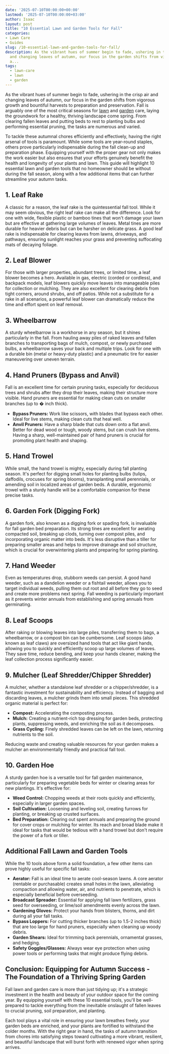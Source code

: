 ```yaml
---
date: '2025-07-10T00:00:00+00:00'
lastmod: '2025-07-10T00:00:00+03:00'
author: Isaac
layout: post
title: "10 Essential Lawn and Garden Tools for Fall"
categories:
- Lawn Care
- Guides
slug: /10-essential-lawn-and-garden-tools-for-fall/
description: As the vibrant hues of summer begin to fade, ushering in the crisp air
  and changing leaves of autumn, our focus in the garden shifts from vigorous growth
  a...
tags: 
  - lawn-care
  - lawn
  - garden
---
```

As the vibrant hues of summer begin to fade, ushering in the crisp air and changing leaves of autumn, our focus in the garden shifts from vigorous growth and bountiful harvests to preparation and preservation. Fall is arguably one of the most critical seasons for [lawn](/posts/6-steps-to-getting-the-perfect-lawn/) and [garden](/posts/best-garden-tiller-for-a-woman/) care, laying the groundwork for a healthy, thriving landscape come spring. From clearing fallen leaves and putting beds to rest to planting bulbs and performing essential pruning, the tasks are numerous and varied.

To tackle these autumnal chores efficiently and effectively, having the right arsenal of tools is paramount. While some tools are year-round staples, others prove particularly indispensable during the fall clean-up and preparation phase. Equipping yourself with the proper gear not only makes the work easier but also ensures that your efforts genuinely benefit the health and longevity of your plants and lawn. This guide will highlight 10 essential lawn and garden tools that no homeowner should be without during the fall season, along with a few additional items that can further streamline your autumn tasks.

## 1. Leaf Rake

A classic for a reason, the leaf rake is the quintessential fall tool. While it may seem obvious, the right leaf rake can make all the difference. Look for one with wide, flexible plastic or bamboo tines that won't damage your lawn but are effective at gathering large volumes of leaves. Metal tines are more durable for heavier debris but can be harsher on delicate grass. A good leaf rake is indispensable for clearing leaves from lawns, driveways, and pathways, ensuring sunlight reaches your grass and preventing suffocating mats of decaying foliage.

## 2. Leaf Blower

For those with larger properties, abundant trees, or limited time, a leaf blower becomes a hero. Available in gas, electric (corded or cordless), and backpack models, leaf blowers quickly move leaves into manageable piles for collection or mulching. They are also excellent for clearing debris from tight corners, around shrubs, and off patios. While not a substitute for a rake in all scenarios, a powerful leaf blower can dramatically reduce the time and effort spent on leaf removal.

## 3. Wheelbarrow

A sturdy wheelbarrow is a workhorse in any season, but it shines particularly in the fall. From hauling away piles of raked leaves and fallen branches to transporting bags of mulch, compost, or newly purchased bulbs, a wheelbarrow saves your back and multiple trips. Look for one with a durable bin (metal or heavy-duty plastic) and a pneumatic tire for easier maneuvering over uneven terrain.

## 4. Hand Pruners (Bypass and Anvil)

Fall is an excellent time for certain pruning tasks, especially for deciduous trees and shrubs after they drop their leaves, making their structure more visible. Hand pruners are essential for making clean cuts on smaller branches (up to � inch thick).
* **Bypass Pruners:** Work like scissors, with blades that bypass each other. Ideal for live stems, making clean cuts that heal well.
* **Anvil Pruners:** Have a sharp blade that cuts down onto a flat anvil. Better for dead wood or tough, woody stems, but can crush live stems.
Having a sharp, well-maintained pair of hand pruners is crucial for promoting plant health and shaping.

## 5. Hand Trowel

While small, the hand trowel is mighty, especially during fall planting season. It's perfect for digging small holes for planting bulbs (tulips, daffodils, crocuses for spring blooms), transplanting small perennials, or amending soil in localized areas of garden beds. A durable, ergonomic trowel with a sturdy handle will be a comfortable companion for these precise tasks.

## 6. Garden Fork (Digging Fork)

A garden fork, also known as a digging fork or spading fork, is invaluable for fall garden bed preparation. Its strong tines are excellent for aerating compacted soil, breaking up clods, turning over compost piles, and incorporating organic matter into beds. It's less disruptive than a tiller for preparing smaller areas and helps to improve drainage and soil structure, which is crucial for overwintering plants and preparing for spring planting.

## 7. Hand Weeder

Even as temperatures drop, stubborn weeds can persist. A good hand weeder, such as a dandelion weeder or a fishtail weeder, allows you to target individual weeds, pulling them out root and all before they go to seed and create more problems next spring. Fall weeding is particularly important as it prevents winter annuals from establishing and spring annuals from germinating.

## 8. Leaf Scoops

After raking or blowing leaves into large piles, transferring them to bags, a wheelbarrow, or a compost bin can be cumbersome. Leaf scoops (also known as leaf claws) are oversized hand tools that act like giant hands, allowing you to quickly and efficiently scoop up large volumes of leaves. They save time, reduce bending, and keep your hands cleaner, making the leaf collection process significantly easier.

## 9. Mulcher (Leaf Shredder/Chipper Shredder)

A mulcher, whether a standalone leaf shredder or a chipper/shredder, is a fantastic investment for sustainability and efficiency. Instead of bagging and discarding leaves, a mulcher grinds them into small pieces. This shredded organic material is perfect for:
* **Compost:** Accelerating the composting process.
* **Mulch:** Creating a nutrient-rich top dressing for garden beds, protecting plants, suppressing weeds, and enriching the soil as it decomposes.
* **Grass Cycling:** Finely shredded leaves can be left on the lawn, returning nutrients to the soil.

Reducing waste and creating valuable resources for your garden makes a mulcher an environmentally friendly and practical fall tool.

## 10. Garden Hoe

A sturdy garden hoe is a versatile tool for fall garden maintenance, particularly for preparing vegetable beds for winter or clearing areas for new plantings. It's effective for:
* **Weed Control:** Chopping weeds at their roots quickly and efficiently, especially in larger garden spaces.
* **Soil Cultivation:** Loosening and leveling soil, creating furrows for planting, or breaking up crusted surfaces.
* **Bed Preparation:** Clearing out spent annuals and preparing the ground for cover crops or mulching for winter.
Its reach and broad blade make it ideal for tasks that would be tedious with a hand trowel but don't require the power of a fork or tiller.

## Additional Fall Lawn and Garden Tools

While the 10 tools above form a solid foundation, a few other items can prove highly useful for specific fall tasks:

* **Aerator:** Fall is an ideal time to aerate cool-season lawns. A core aerator (rentable or purchasable) creates small holes in the lawn, alleviating compaction and allowing water, air, and nutrients to penetrate, which is especially beneficial before overseeding.
* **Broadcast Spreader:** Essential for applying fall lawn fertilizers, grass seed for overseeding, or lime/soil amendments evenly across the lawn.
* **Gardening Gloves:** Protect your hands from blisters, thorns, and dirt during all your fall tasks.
* **Bypass Loppers:** For cutting thicker branches (up to 1.5-2 inches thick) that are too large for hand pruners, especially when cleaning up woody debris.
* **Garden Shears:** Ideal for trimming back perennials, ornamental grasses, and hedging.
* **Safety Goggles/Glasses:** Always wear eye protection when using power tools or performing tasks that might produce flying debris.

## Conclusion: Equipping for Autumn Success - The Foundation of a Thriving Spring Garden

Fall lawn and garden care is more than just tidying up; it's a strategic investment in the health and beauty of your outdoor space for the coming year. By equipping yourself with these 10 essential tools, you'll be well-prepared to tackle everything from the inevitable onslaught of fallen leaves to crucial pruning, soil preparation, and planting.

Each tool plays a vital role in ensuring your lawn breathes freely, your garden beds are enriched, and your plants are fortified to withstand the colder months. With the right gear in hand, the tasks of autumn transition from chores into satisfying steps toward cultivating a more vibrant, resilient, and beautiful landscape that will burst forth with renewed vigor when spring arrives.
